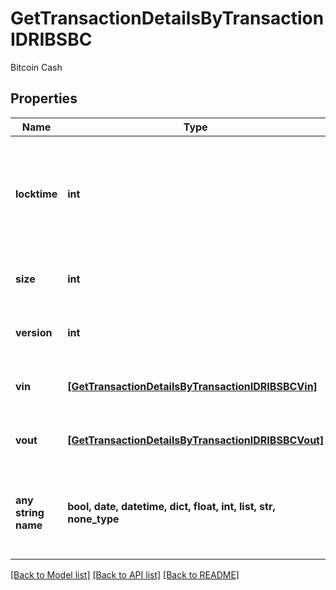 # GetTransactionDetailsByTransactionIDRIBSBC

Bitcoin Cash

## Properties
Name | Type | Description | Notes
------------ | ------------- | ------------- | -------------
**locktime** | **int** | Represents the time at which a particular transaction can be added to the blockchain. | 
**size** | **int** | Represents the total size of this transaction. | 
**version** | **int** | Represents transaction version number. | 
**vin** | [**[GetTransactionDetailsByTransactionIDRIBSBCVin]**](GetTransactionDetailsByTransactionIDRIBSBCVin.md) | Represents the transaction inputs. | 
**vout** | [**[GetTransactionDetailsByTransactionIDRIBSBCVout]**](GetTransactionDetailsByTransactionIDRIBSBCVout.md) | Represents the transaction outputs. | 
**any string name** | **bool, date, datetime, dict, float, int, list, str, none_type** | any string name can be used but the value must be the correct type | [optional]

[[Back to Model list]](../README.md#documentation-for-models) [[Back to API list]](../README.md#documentation-for-api-endpoints) [[Back to README]](../README.md)


